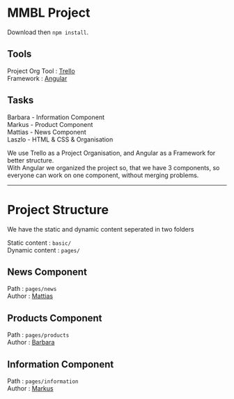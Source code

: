 # MMBL Project
Download then `npm install`.

## Tools

Project Org Tool : [Trello](https://www.trello.com)  
Framework : [Angular](https://angular.io/start)

## Tasks

Barbara - Information Component  
Markus - Product Component  
Mattias - News Component  
Laszlo - HTML & CSS & Organisation  

We use Trello as a Project Organisation, and Angular as a Framework for better structure.  
With Angular we organized the project so, that we have 3 components, so everyone can work on one component, without merging problems.

---

# Project Structure

We have the static and dynamic content seperated in two folders

Static content : `basic/`  
Dynamic content : `pages/`

## News Component
Path : `pages/news`  
Author : [Mattias](https://github.com/mattias-r)

## Products Component
Path : `pages/products`  
Author : [Barbara](https://github.com/barbaraani)

## Information Component
Path : `pages/information`  
Author : [Markus](https://github.com/MarkusGehmayer)
